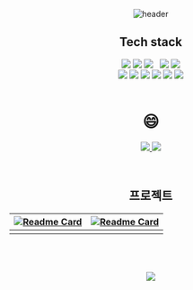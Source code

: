 <div align = center>


![header](https://capsule-render.vercel.app/api?type=waving&color=gradient&height=220&section=header&text=DongWon%20Chu&fontSize=70&fontAlignY=35)


<h2>Tech stack</h2>
<div>
<img src="https://img.shields.io/badge/Java-3766AB?style=flat&logo=Python&logoColor=white">
<img src="https://img.shields.io/badge/JavaScript-F7DF1E?style=flat&logo=javascript&logoColor=white">
<img src="https://img.shields.io/badge/Python-3766AB?style=flat&logo=Python&logoColor=white">  &nbsp; 
<img src="https://img.shields.io/badge/docker-2496ED?style=flat&logo=Docker&logoColor=white">
<img src="https://img.shields.io/badge/asw ec2-FF9900?style=flat&logo=amazonec2&logoColor=white">

<br>

<img src="https://img.shields.io/badge/NestJs-E0234E?style=flat&logo=nestjs&logoColor=white">
<img src="https://img.shields.io/badge/TypeScript-3178C6?style=flat&logo=typescript&logoColor=white">
<img src="https://img.shields.io/badge/Spring Boot-6DB33F?style=flat&logo=SpringBoot&logoColor=white">
<img src="https://img.shields.io/badge/Spring Security-6DB33F?style=flat&logo=Spring%20Boot&logoColor=white">
<img src="https://img.shields.io/badge/Jpa-6DB33F?style=flat&logo=Spring%20Boot&logoColor=white">
<img src="https://img.shields.io/badge/Mysql-4479A1?style=flat&logo=springsecurity&logoColor=white"> 
</div>

<br>


<h1>😄</h1>

<a href="https://chu-studyroom.tistory.com/"> <img src="https://img.shields.io/badge/Tech Blog-222222?style=flat&logo=tistory&logoColor=white"> </a>
[<img src="https://img.shields.io/badge/ehddnjs@tukorea.ac.kr-EA4335?style=flat&logo=gmail&logoColor=white">](mailto:ehddnjs1747@tukorea.ac.kr)

<br>

<h2>프로젝트</h2>

|[![Readme Card](https://github-readme-stats.vercel.app/api/pin/?username=PostBoxProject&repo=backend)](https://github.com/PostBoxProject)|[![Readme Card](https://github-readme-stats.vercel.app/api/pin/?username=factoryvision&repo=backend)](https://github.com/factoryvision) |
|:---:|:---:|
|||



<br>

<br>
<br>







<a href="https://github.com/chu-dw/convoychat">
  <img align="top" src="https://github-readme-stats.vercel.app/api?username=chu-dw&border_color=DDA0DD&title_color=000000&ring_color=800080" />
</a>
  




</div>
